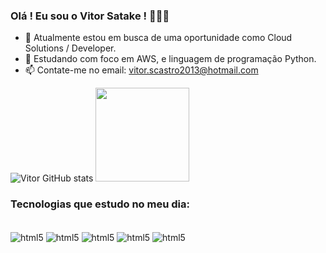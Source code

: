 ### Olá ! Eu sou o Vitor Satake ! 🚀🚀🚀


- 🔭 Atualmente estou em busca de uma oportunidade como Cloud Solutions / Developer.
- 🌱 Estudando com foco em AWS, e linguagem de programação Python.
- 📫 Contate-me no email: vitor.scastro2013@hotmail.com


![Vitor GitHub stats](https://github-readme-stats.vercel.app/api?username=vitorsatake&show_icons=true&theme=radical&hide=issues,prs)
<img height="150cm" src="https://github-readme-stats.vercel.app/api/top-langs/?username=vitorsatake&layout=compact&langs_count=25&theme=radical"/>


### Tecnologias que estudo no meu dia:

<div style="display: inline_block"><br/>
  <img align="center" alt="html5" src="https://img.shields.io/badge/Aws-092E20?style=for-the-badge&logo=aws&logoColor=white" />
  <img align="center" alt="html5" src="https://img.shields.io/badge/Terraform-092E20?style=for-the-badge&logo=terraform&logoColor=white" />
  <img align="center" alt="html5" src="https://img.shields.io/badge/Linux-092E20?style=for-the-badge&logo=linux&logoColor=white" />
  <img align="center" alt="html5" src="https://img.shields.io/badge/Python-3776AB?style=for-the-badge&logo=python&logoColor=white" />
  <img align="center" alt="html5" src="https://img.shields.io/badge/Java-ED8B00?style=for-the-badge&logo=openjdk&logoColor=white" />
  
<div><br/>
